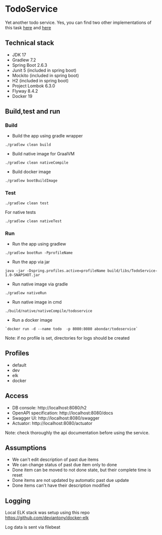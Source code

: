 # TodoService

Yet another todo service. Yes, you can find two other implementations of this
task [here](https://github.com/abondar24/TodoList)
and [here](https://github.com/abondar24/ServerlessAI/tree/master/TodoList)

## Technical stack

- JDK 17
- Gradlew 7.2
- Spring Boot 2.6.3
- Junit 5 (included in spring boot)
- Mockito (included in spring boot)
- H2 (included in spring boot)
- Project Lombok 6.3.0
- Flyway 8.4.2
- Docker 19

## Build,test and run

### Build

- Build the app using gradle wrapper

```
./gradlew clean build
```

- Build native image for GraalVM
```
./gradlew clean nativeCompile
```

- Build docker image

```
./gradlew bootBuildImage
```

### Test

```
./gradlew clean test
```

For native tests
```
./gradlew clean nativeTest
```

### Run

- Run the app using gradlew

```
./gradlew bootRun -PprofileName
```

- Run the app via jar

```
java -jar -Dspring.profiles.active=profileName build/libs/TodoService-1.0-SNAPSHOT.jar
```
- Run native image via gradle
```
./gradlew nativeRun
```

- Run native image in cmd
```
./build/native/nativeCompile/todoservice
```

- Run a docker image

```
`docker run -d --name todo  -p 8080:8080 abondar/todoservice`
```
Note: if no profile is set, directories for logs should be created 

## Profiles

- default 
- dev
- elk 
- docker

## Access

- DB console: http://localhost:8080/h2
- OpenAPI specification: http://localhost:8080/docs
- Swagger UI: http://localhost:8080/swagger
- Actuator: http://localhost:8080/actuator

Note: check thoroughly the api documentation before using the service.

## Assumptions

- We can't edit description of past due items
- We can change status of past due item only to done
- Done item can be moved to not done state, but their complete time is reset
- Done items are not updated by automatic past due update
- Done items can't have their description modified

## Logging

Local ELK stack was setup using this repo https://github.com/deviantony/docker-elk

Log data is sent via filebeat
